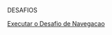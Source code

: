 DESAFIOS

 <a href="https://alexandrebsd.github.io/HTML-e-CSS/DESAFIOS MODULO 01 HTML+CSS/amarela.html"> Executar o Desafio de Navegacao  </a>
